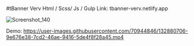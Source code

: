 #tBanner Verv
Html / Scss/ Js / Gulp
Link: tbanner-verv.netlify.app

![Screenshot_140](https://user-images.githubusercontent.com/70944846/132877858-c8e3fc68-658a-491d-95fb-bece124366d6.png)

Demo:
https://user-images.githubusercontent.com/70944846/132880706-9e676e38-7cd2-46ae-9416-5de4f8f28a45.mp4
